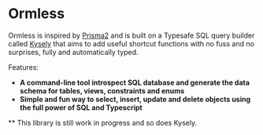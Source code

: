 # Ormless

Ormless is inspired by [Prisma2](https://github.com/prisma/prisma) and is built on a Typesafe SQL query builder called [Kysely](https://github.com/koskimas/kysely) that aims to add useful shortcut functions with no fuss and no surprises, fully and automatically typed.

Features:

- **A command-line tool introspect SQL database and generate the data schema for tables, views, constraints and enums**
- **Simple and fun way to select, insert, update and delete objects using the full power of SQL and Typescript**

\*\* This library is still work in progress and so does Kysely.
